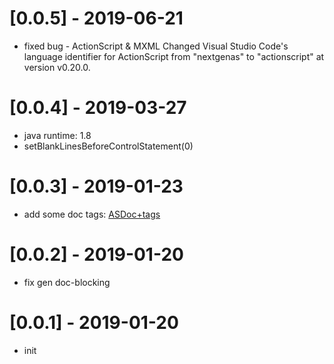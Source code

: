 # [0.0.5] - 2019-06-21
- fixed bug - ActionScript & MXML Changed Visual Studio Code's language identifier for ActionScript from "nextgenas" to "actionscript" at version v0.20.0.

# [0.0.4] - 2019-03-27
- java runtime: 1.8
- setBlankLinesBeforeControlStatement(0)

# [0.0.3] - 2019-01-23
- add some doc tags: [ASDoc+tags](https://cwiki.apache.org/confluence/display/FLEX/ASDoc+tags)

# [0.0.2] - 2019-01-20
- fix gen doc-blocking

# [0.0.1] - 2019-01-20
- init